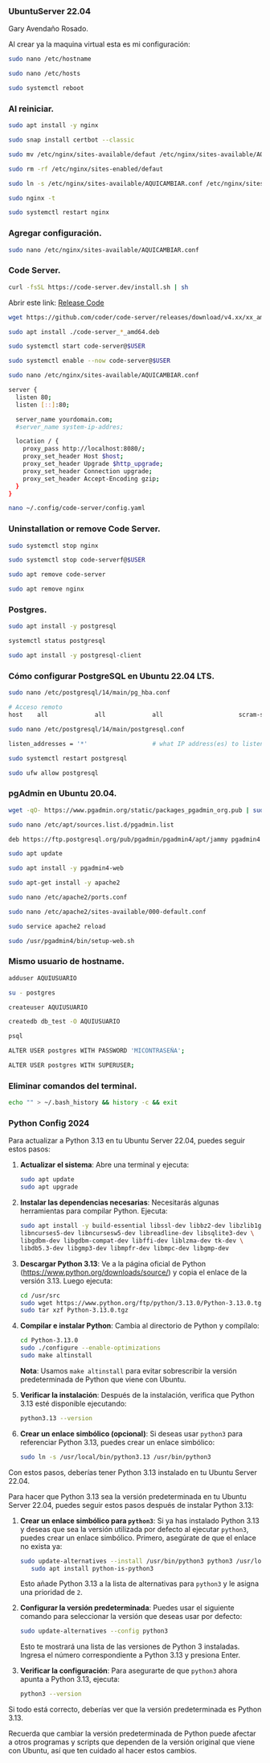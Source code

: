 ### UbuntuServer 22.04
Gary Avendaño Rosado.

Al crear ya la maquina virtual esta es mi configuración:

```bash
sudo nano /etc/hostname
```
```bash
sudo nano /etc/hosts
```
```bash
sudo systemctl reboot
```

### Al reiniciar.

```bash
sudo apt install -y nginx
```
```bash
sudo snap install certbot --classic
```
```bash
sudo mv /etc/nginx/sites-available/defaut /etc/nginx/sites-available/AQUICAMBIAR.conf
```
```bash
sudo rm -rf /etc/nginx/sites-enabled/defaut
```
```bash
sudo ln -s /etc/nginx/sites-available/AQUICAMBIAR.conf /etc/nginx/sites-enabled/
```
```bash
sudo nginx -t
```
```bash
sudo systemctl restart nginx
```
### Agregar configuración.

```bash
sudo nano /etc/nginx/sites-available/AQUICAMBIAR.conf
```

### Code Server.

```bash
curl -fsSL https://code-server.dev/install.sh | sh
```

Abrir este link: [Release Code](https://github.com/coder/code-server/releases)

```bash
wget https://github.com/coder/code-server/releases/download/v4.xx/xx_amd64.deb
```
```bash
sudo apt install ./code-server_*_amd64.deb
```
```bash
sudo systemctl start code-server@$USER
```
```bash
sudo systemctl enable --now code-server@$USER
```
```bash
sudo nano /etc/nginx/sites-available/AQUICAMBIAR.conf
```
```bash
server {
  listen 80;
  listen [::]:80;

  server_name yourdomain.com;
  #server_name system-ip-addres;

  location / {
    proxy_pass http://localhost:8080/;
    proxy_set_header Host $host;
    proxy_set_header Upgrade $http_upgrade;
    proxy_set_header Connection upgrade;
    proxy_set_header Accept-Encoding gzip;
  }
}
```
```bash
nano ~/.config/code-server/config.yaml
```

### Uninstallation or remove Code Server.

```bash
sudo systemctl stop nginx
```
```bash
sudo systemctl stop code-serverf@$USER
```
```bash
sudo apt remove code-server
```
```bash
sudo apt remove nginx
```

### Postgres.

```bash
sudo apt install -y postgresql
```
```bash
systemctl status postgresql
```
```bash
sudo apt install -y postgresql-client
```

### Cómo configurar PostgreSQL en Ubuntu 22.04 LTS.

```bash
sudo nano /etc/postgresql/14/main/pg_hba.conf
```
```bash
# Acceso remoto
host    all             all             all                     scram-sha-256
```
```bash
sudo nano /etc/postgresql/14/main/postgresql.conf
```
```bash
listen_addresses = '*'                  # what IP address(es) to listen on;
```
```bash
sudo systemctl restart postgresql
```
```bash
sudo ufw allow postgresql
```

### pgAdmin en Ubuntu 20.04.

```bash
wget -qO- https://www.pgadmin.org/static/packages_pgadmin_org.pub | sudo apt-key add -
```
```bash
sudo nano /etc/apt/sources.list.d/pgadmin.list
```
```bash
deb https://ftp.postgresql.org/pub/pgadmin/pgadmin4/apt/jammy pgadmin4 main
```
```bash
sudo apt update
```
```bash
sudo apt install -y pgadmin4-web
```
```bash
sudo apt-get install -y apache2
```
```bash
sudo nano /etc/apache2/ports.conf
```
```bash
sudo nano /etc/apache2/sites-available/000-default.conf
```
```bash
sudo service apache2 reload
```
```bash
sudo /usr/pgadmin4/bin/setup-web.sh
```

### Mismo usuario de hostname.

```bash
adduser AQUIUSUARIO
```
```bash
su - postgres
```
```bash
createuser AQUIUSUARIO
```
```bash
createdb db_test -O AQUIUSUARIO
```
```bash
psql
```
```bash
ALTER USER postgres WITH PASSWORD 'MICONTRASEÑA';
```
```bash
ALTER USER postgres WITH SUPERUSER;
```
### Eliminar comandos del terminal.
```bash
echo "" > ~/.bash_history && history -c && exit
```



### Python Config 2024


Para actualizar a Python 3.13 en tu Ubuntu Server 22.04, puedes seguir estos pasos:

1. **Actualizar el sistema**:
   Abre una terminal y ejecuta:
   ```bash
   sudo apt update
   sudo apt upgrade
   ```

2. **Instalar las dependencias necesarias**:
   Necesitarás algunas herramientas para compilar Python. Ejecuta:
   ```bash
   sudo apt install -y build-essential libssl-dev libbz2-dev libzlib1g-dev \
   libncurses5-dev libncursesw5-dev libreadline-dev libsqlite3-dev \
   libgdbm-dev libgdbm-compat-dev libffi-dev liblzma-dev tk-dev \
   libdb5.3-dev libgmp3-dev libmpfr-dev libmpc-dev libgmp-dev
   ```

3. **Descargar Python 3.13**:
   Ve a la página oficial de Python (https://www.python.org/downloads/source/) y copia el enlace de la versión 3.13. Luego ejecuta:
   ```bash
   cd /usr/src
   sudo wget https://www.python.org/ftp/python/3.13.0/Python-3.13.0.tgz
   sudo tar xzf Python-3.13.0.tgz
   ```

4. **Compilar e instalar Python**:
   Cambia al directorio de Python y compílalo:
   ```bash
   cd Python-3.13.0
   sudo ./configure --enable-optimizations
   sudo make altinstall
   ```

   **Nota**: Usamos `make altinstall` para evitar sobrescribir la versión predeterminada de Python que viene con Ubuntu.

5. **Verificar la instalación**:
   Después de la instalación, verifica que Python 3.13 esté disponible ejecutando:
   ```bash
   python3.13 --version
   ```

6. **Crear un enlace simbólico (opcional)**:
   Si deseas usar `python3` para referenciar Python 3.13, puedes crear un enlace simbólico:
   ```bash
   sudo ln -s /usr/local/bin/python3.13 /usr/bin/python3
   ```

Con estos pasos, deberías tener Python 3.13 instalado en tu Ubuntu Server 22.04.



Para hacer que Python 3.13 sea la versión predeterminada en tu Ubuntu Server 22.04, puedes seguir estos pasos después de instalar Python 3.13:

1. **Crear un enlace simbólico para `python3`**:
   Si ya has instalado Python 3.13 y deseas que sea la versión utilizada por defecto al ejecutar `python3`, puedes crear un enlace simbólico. Primero, asegúrate de que el enlace no exista ya:

   ```bash
   sudo update-alternatives --install /usr/bin/python3 python3 /usr/local/bin/python3.13 2
      sudo apt install python-is-python3
   ```

   Esto añade Python 3.13 a la lista de alternativas para `python3` y le asigna una prioridad de `2`.

2. **Configurar la versión predeterminada**:
   Puedes usar el siguiente comando para seleccionar la versión que deseas usar por defecto:

   ```bash
   sudo update-alternatives --config python3
   ```

   Esto te mostrará una lista de las versiones de Python 3 instaladas. Ingresa el número correspondiente a Python 3.13 y presiona Enter.

3. **Verificar la configuración**:
   Para asegurarte de que `python3` ahora apunta a Python 3.13, ejecuta:

   ```bash
   python3 --version
   ```

Si todo está correcto, deberías ver que la versión predeterminada es Python 3.13. 

Recuerda que cambiar la versión predeterminada de Python puede afectar a otros programas y scripts que dependen de la versión original que viene con Ubuntu, así que ten cuidado al hacer estos cambios.
